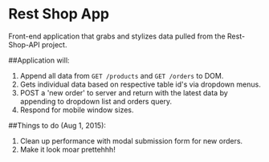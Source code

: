 # Rest Shop App

Front-end application that grabs and stylizes data pulled from the Rest-Shop-API project.

##Application will:

1. Append all data from `GET /products` and `GET /orders` to DOM.
1. Gets individual data based on respective table id's via dropdown menus.
1. POST a 'new order' to server and return with the latest data by appending to dropdown list and orders query.
1. Respond for mobile window sizes.

##Things to do (Aug 1, 2015):

1. Clean up performance with modal submission form for new orders.
1. Make it look moar prettehhh!